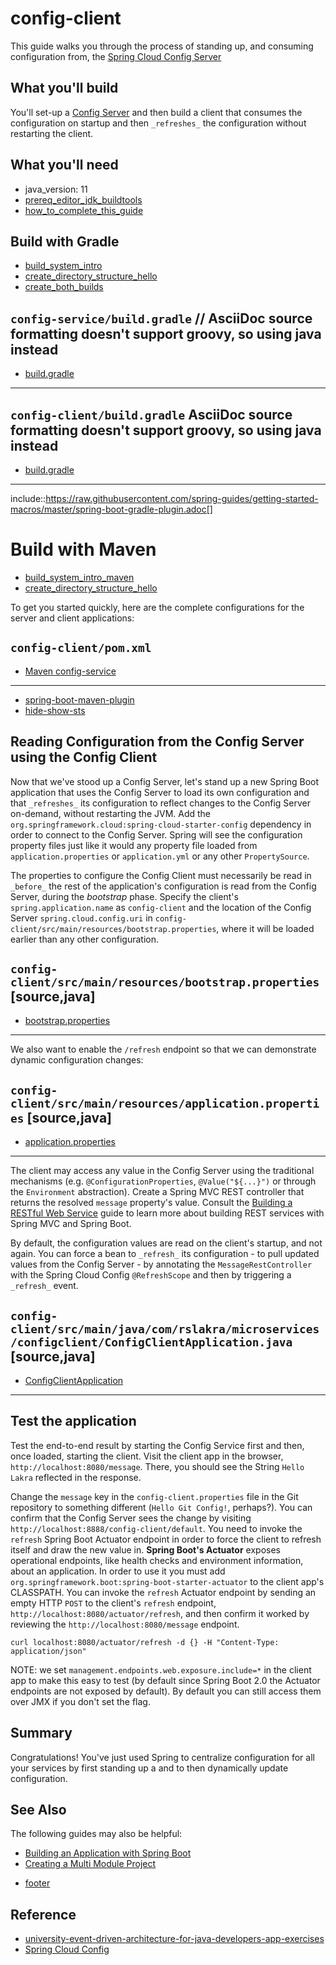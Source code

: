 # config-client

This guide walks you through the process of standing up, and consuming configuration from, the [Spring Cloud Config Server](http://cloud.spring.io/spring-cloud-config/spring-cloud-config.html)

## What you'll build

You'll set-up a [Config Server](http://cloud.spring.io/spring-cloud-config/spring-cloud-config.html) and then build a client that consumes the configuration on startup and then ```_refreshes_``` the configuration without restarting the client.

## What you'll need

- java_version: 11
- [prereq_editor_jdk_buildtools](https://raw.githubusercontent.com/spring-guides/getting-started-macros/master/prereq_editor_jdk_buildtools.adoc)
- [how_to_complete_this_guide](https://raw.githubusercontent.com/spring-guides/getting-started-macros/master/how_to_complete_this_guide.adoc)

## Build with Gradle

- [build_system_intro](https://raw.githubusercontent.com/spring-guides/getting-started-macros/master/build_system_intro.adoc)
- [create_directory_structure_hello](https://raw.githubusercontent.com/spring-guides/getting-started-macros/master/create_directory_structure_hello.adoc)
- [create_both_builds](https://raw.githubusercontent.com/spring-guides/getting-started-macros/master/create_both_builds.adoc)

`config-service/build.gradle`
// AsciiDoc source formatting doesn't support groovy, so using java instead
----
- [build.gradle](https://raw.githubusercontent.com/spring-guides/{project_id}/master/initial/config-service/build.gradle)
----

`config-client/build.gradle`
AsciiDoc source formatting doesn't support groovy, so using java instead
----
- [build.gradle](https://raw.githubusercontent.com/spring-guides/{project_id}/master/initial/config-client/build.gradle)
----

include::https://raw.githubusercontent.com/spring-guides/getting-started-macros/master/spring-boot-gradle-plugin.adoc[]

# Build with Maven

- [build_system_intro_maven](https://raw.githubusercontent.com/spring-guides/getting-started-macros/master/build_system_intro_maven.adoc)
- [create_directory_structure_hello](https://raw.githubusercontent.com/spring-guides/getting-started-macros/master/create_directory_structure_hello.adoc)

To get you started quickly, here are the complete configurations for the server and client applications:

`config-client/pom.xml`
----
- [Maven config-service](https://raw.githubusercontent.com/spring-guides/{project_id}/master/initial/config-client/pom.xml)
----

- [spring-boot-maven-plugin](https://raw.githubusercontent.com/spring-guides/getting-started-macros/master/spring-boot-maven-plugin.adoc)
- [hide-show-sts](https://raw.githubusercontent.com/spring-guides/getting-started-macros/master/hide-show-sts.adoc)

## Reading Configuration from the Config Server using the Config Client

Now that we've stood up a Config Server, let's stand up a new Spring Boot application that uses the Config Server to load its own configuration and that `_refreshes_` its  configuration to reflect changes to the Config Server on-demand, without restarting the JVM. Add the `org.springframework.cloud:spring-cloud-starter-config` dependency in order to connect to the Config Server. 
Spring will see the configuration property files just like it would any property file loaded from `application.properties` or `application.yml` or any other `PropertySource`.

The properties to configure the  Config Client must necessarily be read in `_before_` the rest of the application's configuration is read from the Config Server, during the _bootstrap_ phase. Specify the client's `spring.application.name` as `config-client` and the location of the Config Server `spring.cloud.config.uri` in `config-client/src/main/resources/bootstrap.properties`, where it will be loaded earlier than any other configuration.


`config-client/src/main/resources/bootstrap.properties`
[source,java]
----
- [bootstrap.properties](config-client/src/main/resources/bootstrap.properties)
----

We also want to enable the `/refresh` endpoint so that we can demonstrate dynamic configuration changes:

`config-client/src/main/resources/application.properties`
[source,java]
----
- [application.properties](config-client/src/main/resources/application.properties)
----

The client may access any value in the Config Server using the traditional mechanisms (e.g. `@ConfigurationProperties`, `@Value("${...}")` or through the `Environment` abstraction). Create a Spring MVC REST controller that returns the resolved `message` property's value. Consult the [Building a RESTful Web Service](https://spring.io/guides/gs/rest-service/) guide to learn more about building REST services with Spring MVC and Spring Boot.

By default, the configuration values are read on the client's startup, and not again. You can force a bean to `_refresh_` its configuration - to pull updated values from the Config Server - by annotating the `MessageRestController` with the Spring Cloud Config `@RefreshScope` and then by triggering a `_refresh_` event.

`config-client/src/main/java/com/rslakra/microservices/configclient/ConfigClientApplication.java`
[source,java]
----
- [ConfigClientApplication](config-client/src/main/java/com/rslakra/microservices/configclient/ConfigClientApplication.java)
----

## Test the application

Test the end-to-end result by starting the Config Service first and then, once loaded, starting the client.
Visit the client app in the browser, `http://localhost:8080/message`. There, you should see the String `Hello Lakra` reflected in the response.

Change the `message` key in the `config-client.properties` file in the Git repository to something different (`Hello Git Config!`, perhaps?).
You can confirm that the Config Server sees the change by visiting `http://localhost:8888/config-client/default`. 
You need to invoke the `refresh` Spring Boot Actuator endpoint in order to force the client to refresh itself and draw the new value in. 
**Spring Boot's Actuator** exposes operational endpoints, like health checks and environment information, about an application. 
In order to use it you must add `org.springframework.boot:spring-boot-starter-actuator` to the client app's CLASSPATH. You can invoke the  `refresh` Actuator endpoint by sending an empty HTTP `POST` to the client's `refresh` endpoint, `http://localhost:8080/actuator/refresh`, and then confirm it worked by reviewing the `http://localhost:8080/message` endpoint.

```shell
curl localhost:8080/actuator/refresh -d {} -H "Content-Type: application/json"
```

NOTE: we set `management.endpoints.web.exposure.include=*` in the client app to make this easy to test (by default since Spring Boot 2.0 the Actuator endpoints are not exposed by default). 
By default you can still access them over JMX if you don't set the flag.


## Summary
Congratulations! You've just used Spring to centralize configuration for all your services by first standing up a  and to then dynamically update configuration.

## See Also

The following guides may also be helpful:

* [Building an Application with Spring Boot](https://spring.io/guides/gs/spring-boot/)
* [Creating a Multi Module Project](https://spring.io/guides/gs/multi-module/)

- [footer](https://raw.githubusercontent.com/spring-guides/getting-started-macros/master/footer.adoc)

## Reference

*  [university-event-driven-architecture-for-java-developers-app-exercises](https://github.com/cockroachdb/university-event-driven-architecture-for-java-developers-app-exercises)
* [Spring Cloud Config](https://docs.spring.io/spring-cloud-config/docs/current/reference/html)
